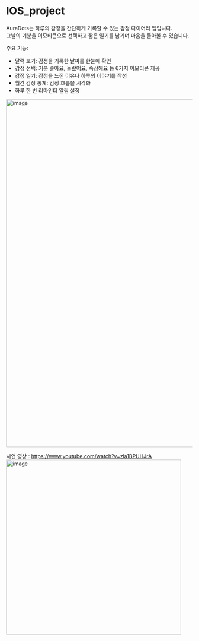 # IOS_project
AuraDots는 하루의 감정을 간단하게 기록할 수 있는 감정 다이어리 앱입니다.  
그날의 기분을 이모티콘으로 선택하고 짧은 일기를 남기며 마음을 돌아볼 수 있습니다.

 주요 기능:
-  달력 보기: 감정을 기록한 날짜를 한눈에 확인
-  감정 선택: 기분 좋아요, 놀랐어요, 속상해요 등 6가지 이모티콘 제공
-  감정 일기: 감정을 느낀 이유나 하루의 이야기를 작성
-  월간 감정 통계: 감정 흐름을 시각화 
-  하루 한 번 리마인더 알림 설정
<img width="938" alt="image" src="https://github.com/user-attachments/assets/c7884be5-e6d6-49c9-acb0-99964f06be44" />

시연 영상 : https://www.youtube.com/watch?v=zla1BPUHJrA <img width="472" alt="image" src="https://github.com/user-attachments/assets/2811c7cf-4b42-40e5-925e-f489609237eb" />

